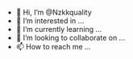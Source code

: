 - 👋 Hi, I’m @Nzkkquality
- 👀 I’m interested in ...
- 🌱 I’m currently learning ...
- 💞️ I’m looking to collaborate on ...
- 📫 How to reach me ...

<!---
Nzkkquality/Nzkkquality is a ✨ special ✨ repository because its `README.md` (this file) appears on your GitHub profile.
You can click the Preview link to take a look at your changes.
--->
